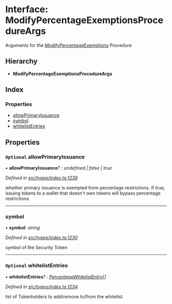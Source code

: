 # Interface: ModifyPercentageExemptionsProcedureArgs

Arguments for the [ModifyPercentageExemptions](../enums/_types_index_.proceduretype.md#modifypercentageexemptions) Procedure

## Hierarchy

* **ModifyPercentageExemptionsProcedureArgs**

## Index

### Properties

* [allowPrimaryIssuance](_types_index_.modifypercentageexemptionsprocedureargs.md#optional-allowprimaryissuance)
* [symbol](_types_index_.modifypercentageexemptionsprocedureargs.md#symbol)
* [whitelistEntries](_types_index_.modifypercentageexemptionsprocedureargs.md#optional-whitelistentries)

## Properties

### `Optional` allowPrimaryIssuance

• **allowPrimaryIssuance**? : *undefined | false | true*

*Defined in [src/types/index.ts:1239](https://github.com/PolymathNetwork/polymath-sdk/blob/45453ad/src/types/index.ts#L1239)*

whether primary issuance is exempted from percentage restrictions.
If true, issuing tokens to a wallet that doesn't own tokens will bypass percentage restrictions

___

###  symbol

• **symbol**: *string*

*Defined in [src/types/index.ts:1230](https://github.com/PolymathNetwork/polymath-sdk/blob/45453ad/src/types/index.ts#L1230)*

symbol of the Security Token

___

### `Optional` whitelistEntries

• **whitelistEntries**? : *[PercentageWhitelistEntry](_types_index_.percentagewhitelistentry.md)[]*

*Defined in [src/types/index.ts:1234](https://github.com/PolymathNetwork/polymath-sdk/blob/45453ad/src/types/index.ts#L1234)*

list of Tokenholders to add/remove to/from the whitelist
